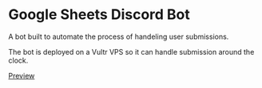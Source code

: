 # Google Sheets Discord Bot

A bot built to automate the process of handeling user submissions. 

The bot is deployed on a Vultr VPS so it can handle submission around the clock.

[Preview](https://i.imgur.com/UOMNpcX.jpg)
